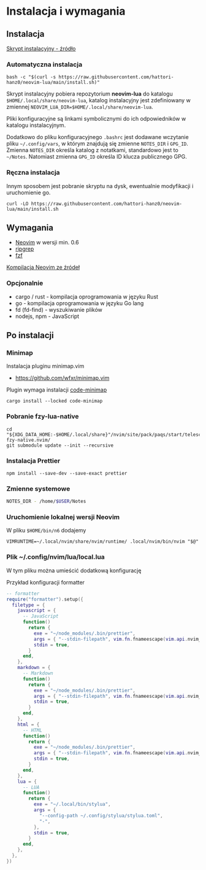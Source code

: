 # Instalacja i wymagania

## Instalacja

[Skrypt instalacyjny - źródło](https://raw.githubusercontent.com/hattori-hanz0/neovim-lua/main/install.sh)

### Automatyczna instalacja

```shell
bash -c "$(curl -s https://raw.githubusercontent.com/hattori-hanz0/neovim-lua/main/install.sh)"
```

Skrypt instalacyjny pobiera repozytorium **neovim-lua** do katalogu `$HOME/.local/share/neovim-lua`,
katalog instalacyjny jest zdefiniowany w zmiennej `NEOVIM_LUA_DIR=$HOME/.local/share/neovim-lua`.

Pliki konfiguracyjne są linkami symbolicznymi do ich odpowiedników w katalogu instalacyjnym.

Dodatkowo do pliku konfiguracyjnego `.bashrc` jest dodawane wczytanie pliku `~/.config/vars`,
w którym znajdują się zmienne `NOTES_DIR` i `GPG_ID`. Zmienna `NOTES_DIR` określa katalog
z notatkami, standardowo jest to `~/Notes`. Natomiast zmienna `GPG_ID` określa ID klucza
publicznego GPG.

### Ręczna instalacja

Innym sposobem jest pobranie skryptu na dysk, ewentualnie modyfikacji i uruchomienie go.

```shell
curl -LO https://raw.githubusercontent.com/hattori-hanz0/neovim-lua/main/install.sh
```

## Wymagania

- [Neovim](https://github.com/neovim/neovim) w wersji min. 0.6
- [ripgrep](https://github.com/BurntSushi/ripgrep)
- [fzf](https://github.com/junegunn/fzf)

[Kompilacja Neovim ze źródeł](Kompilacja-ze-źródeł.md)

### Opcjonalnie

- cargo / rust - kompilacja oprogramowania w języku Rust
- go - kompilacja oprogramowania w języku Go lang
- fd (fd-find) - wyszukiwanie plików
- nodejs, npm - JavaScript

## Po instalacji

### Minimap

Instalacja pluginu minimap.vim

- https://github.com/wfxr/minimap.vim

Plugin wymaga instalacji [code-minimap](https://github.com/wfxr/code-minimap)

```shell
cargo install --locked code-minimap
```

### Pobranie fzy-lua-native

```shell
cd "${XDG_DATA_HOME:-$HOME/.local/share}"/nvim/site/pack/paqs/start/telescope-fzy-native.nvim/
git submodule update --init --recursive
```

### Instalacja Prettier

```shell
npm install --save-dev --save-exact prettier
```

### Zmienne systemowe

```bash
NOTES_DIR - /home/$USER/Notes
```

### Uruchomienie lokalnej wersji Neovim

W pliku `$HOME/bin/n6` dodajemy

```shell
VIMRUNTIME=~/.local/nvim/share/nvim/runtime/ .local/nvim/bin/nvim "$@"
```

### Plik ~/.config/nvim/lua/local.lua

W tym pliku można umieścić dodatkową konfigurację

Przykład konfiguracji formatter

```lua
-- formatter
require("formatter").setup({
  filetype = {
    javascript = {
      -- JavaScript
      function()
        return {
          exe = "~/node_modules/.bin/prettier",
          args = { "--stdin-filepath", vim.fn.fnameescape(vim.api.nvim_buf_get_name(0)), "--single-quote" },
          stdin = true,
        }
      end,
    },
    markdown = {
      -- Markdown
      function()
        return {
          exe = "~/node_modules/.bin/prettier",
          args = { "--stdin-filepath", vim.fn.fnameescape(vim.api.nvim_buf_get_name(0)), "--single-quote" },
          stdin = true,
        }
      end,
    },
    html = {
      -- HTML
      function()
        return {
          exe = "~/node_modules/.bin/prettier",
          args = { "--stdin-filepath", vim.fn.fnameescape(vim.api.nvim_buf_get_name(0)), "--single-quote" },
          stdin = true,
        }
      end,
    },
    lua = {
      -- LUA
      function()
        return {
          exe = "~/.local/bin/stylua",
          args = {
            "--config-path ~/.config/stylua/stylua.toml",
            "-",
          },
          stdin = true,
        }
      end,
    },
  },
})
```
